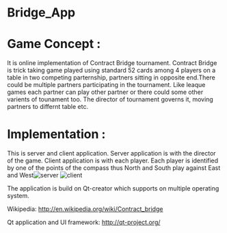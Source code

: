 # Bridge_App
# Game Concept :
It is online implementation of Contract Bridge tournament. Contract Bridge is trick taking game played using standard 52 cards among 4 players on a table in two competing parternship, partners sitting in opposite end.There could be multiple partners participating in the tournament. Like leaque games each partner can play other partner or there could some other varients of tounament too. The director of tournament governs it, moving partners to differnt table etc.



# Implementation :
This is server and client application. Server application is with the director of the game. Client application is with each player. Each player is identified by one of the points of the compass thus North and South play against East and West![server](https://user-images.githubusercontent.com/58909499/235341217-8fcb5e3f-78ca-4182-87fe-3b969c496441.jpg)
![client](https://user-images.githubusercontent.com/58909499/235341324-fc617a01-0329-4957-b67a-258ed2650ac3.jpg)


The application is build on Qt-creator which supports on multiple operating system.

Wikipedia: http://en.wikipedia.org/wiki/Contract_bridge

Qt application and UI framework: http://qt-project.org/
